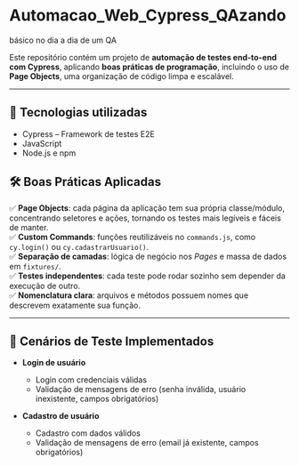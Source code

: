 # Automacao_Web_Cypress_QAzando
básico no dia a dia de um QA

Este repositório contém um projeto de **automação de testes end-to-end com Cypress**, aplicando **boas práticas de programação**, incluindo o uso de **Page Objects**, uma organização de código limpa e escalável.

---

## 🚀 Tecnologias utilizadas
- Cypress – Framework de testes E2E
- JavaScript
- Node.js e npm

## 🛠️ Boas Práticas Aplicadas

✅ **Page Objects**: cada página da aplicação tem sua própria classe/módulo, concentrando seletores e ações, tornando os testes mais legíveis e fáceis de manter.  
✅ **Custom Commands**: funções reutilizáveis no `commands.js`, como `cy.login()` ou `cy.cadastrarUsuario()`.  
✅ **Separação de camadas**: lógica de negócio nos *Pages* e massa de dados em `fixtures/`.  
✅ **Testes independentes**: cada teste pode rodar sozinho sem depender da execução de outro.  
✅ **Nomenclatura clara**: arquivos e métodos possuem nomes que descrevem exatamente sua função.

---

## 🧪 Cenários de Teste Implementados

- **Login de usuário**
  - Login com credenciais válidas
  - Validação de mensagens de erro (senha inválida, usuário inexistente, campos obrigatórios)

- **Cadastro de usuário**
  - Cadastro com dados válidos
  - Validação de mensagens de erro (email já existente, campos obrigatórios)

